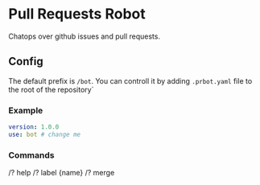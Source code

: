 # Pull Requests Robot

Chatops over github issues and pull requests.

## Config
The default prefix is `/bot`. You can controll it by adding `.prbot.yaml` file to the root of the repository`

### Example
```yaml
version: 1.0.0
use: bot # change me 
```

### Commands

/? help
/? label {name}
/? merge
